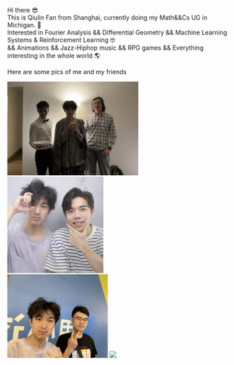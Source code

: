 Hi there 😎  
This is Qiulin Fan from Shanghai, currently doing my Math&&Cs UG in Michigan. 👀  
Interested in Fourier Analysis && Differential Geometry && Machine Learning Systems & Reinforcement Learning 🤓  
&& Animations && Jazz-Hiphop music && RPG games && Everything interesting in the whole world 🌎  

Here are some pics of me and my friends

<img src="./Assets/wizWLCY.jpg" width="300" /> <img src="./Assets/wizWYH.JPG" width="220" />  
<img src="./Assets/wizCX.jpg" width="230" /> <img src="./Assets/sisu.HEIC" width="280" />
